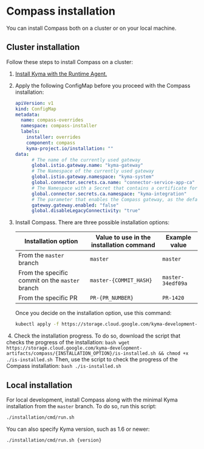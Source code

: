 # Compass installation

You can install Compass both on a cluster or on your local machine.

## Cluster installation

Follow these steps to install Compass on a cluster:

1. [Install Kyma with the Runtime Agent.](https://kyma-project.io/docs/master/components/runtime-agent#installation-installation)
2. Apply the following ConfigMap before you proceed with the Compass installation:

    ```yaml
    apiVersion: v1
    kind: ConfigMap
    metadata:
      name: compass-overrides
      namespace: compass-installer
      labels:
        installer: overrides
        component: compass
        kyma-project.io/installation: ""
    data:
          # The name of the currently used gateway
          global.istio.gateway.name: "kyma-gateway"
          # The Namespace of the currently used gateway
          global.istio.gateway.namespace: "kyma-system"
          global.connector.secrets.ca.name: "connector-service-app-ca"
          # The Namespace with a Secret that contains a certificate for the Connector Service
          global.connector.secrets.ca.namespace: "kyma-integration"
          # The parameter that enables the Compass gateway, as the default Kyma gateway is disabled in this installation mode
          gateway.gateway.enabled: "false"
          global.disableLegacyConnectivity: "true"
    ```

3. Install Compass. ​There are three possible installation options:

    | Installation option     	| Value to use in the installation command   	| Example value          	|
    |-------------------------	|-------------------	|-------------------------	|
    | From the `master` branch 	| `master`          	| `master`                	|
    | From the specific commit on the `master` branch 	| `master-{COMMIT_HASH}` 	| `master-34edf09a` 	|
    | From the specific PR       	| `PR-{PR_NUMBER}`         	| `PR-1420`     	|

    Once you decide on the installation option, use this command:
    ```bash
    kubectl apply -f https://storage.cloud.google.com/kyma-development-artifacts/compass/{INSTALLATION_OPTION}/compass-installer.yaml
    ```
​
4. Check the installation progress. To do so, download the script that checks the progress of the installation:
    ```bash
    wget https://storage.cloud.google.com/kyma-development-artifacts/compass/{INSTALLATION_OPTION}/is-installed.sh && chmod +x ./is-installed.sh
    ```
    ​
    Then, use the script to check the progress of the Compass installation:
    ```bash
    ./is-installed.sh
    ```

## Local installation

For local development, install Compass along with the minimal Kyma installation from the `master` branch. To do so, run this script:
```bash
./installation/cmd/run.sh
```

You can also specify Kyma version, such as 1.6 or newer:
```bash
./installation/cmd/run.sh {version}
```
